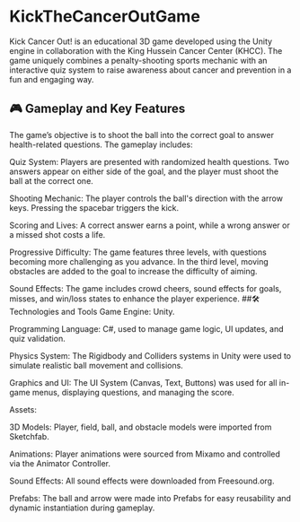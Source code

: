 # KickTheCancerOutGame
Kick Cancer Out! is an educational 3D game developed using the Unity engine in collaboration with the King Hussein Cancer Center (KHCC). The game uniquely combines a penalty-shooting sports mechanic with an interactive quiz system to raise awareness about cancer and prevention in a fun and engaging way.
## 🎮 Gameplay and Key Features
The game’s objective is to shoot the ball into the correct goal to answer health-related questions. The gameplay includes:

Quiz System: Players are presented with randomized health questions. Two answers appear on either side of the goal, and the player must shoot the ball at the correct one.

Shooting Mechanic: The player controls the ball's direction with the arrow keys. Pressing the spacebar triggers the kick.

Scoring and Lives: A correct answer earns a point, while a wrong answer or a missed shot costs a life.

Progressive Difficulty: The game features three levels, with questions becoming more challenging as you advance. In the third level, moving obstacles are added to the goal to increase the difficulty of aiming.

Sound Effects: The game includes crowd cheers, sound effects for goals, misses, and win/loss states to enhance the player experience.
##🛠 Technologies and Tools
Game Engine: Unity.

Programming Language: C#, used to manage game logic, UI updates, and quiz validation.

Physics System: The Rigidbody and Colliders systems in Unity were used to simulate realistic ball movement and collisions.

Graphics and UI: The UI System (Canvas, Text, Buttons) was used for all in-game menus, displaying questions, and managing the score.

Assets:

3D Models: Player, field, ball, and obstacle models were imported from Sketchfab.

Animations: Player animations were sourced from Mixamo and controlled via the Animator Controller.

Sound Effects: All sound effects were downloaded from Freesound.org.

Prefabs: The ball and arrow were made into Prefabs for easy reusability and dynamic instantiation during gameplay.
